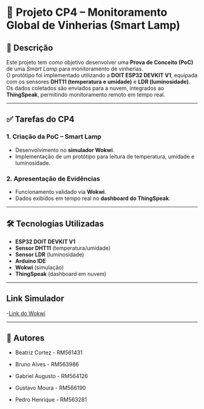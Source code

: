 # 🍷 Projeto CP4 – Monitoramento Global de Vinherias (Smart Lamp)

## 📌 Descrição
Este projeto tem como objetivo desenvolver uma **Prova de Conceito (PoC)** de uma *Smart Lamp* para monitoramento de vinherias.  
O protótipo foi implementado utilizando a **DOIT ESP32 DEVKIT V1**, equipada com os sensores **DHT11 (temperatura e umidade)** e **LDR (luminosidade)**.  
Os dados coletados são enviados para a nuvem, integrados ao **ThingSpeak**, permitindo monitoramento remoto em tempo real.

---

## ✅ Tarefas do CP4

### 1. Criação da PoC – Smart Lamp
- Desenvolvimento no **simulador Wokwi**.  
- Implementação de um protótipo para leitura de temperatura, umidade e luminosidade.

### 2. Apresentação de Evidências
- Funcionamento validado via **Wokwi**.  
- Dados exibidos em tempo real no **dashboard do ThingSpeak**.

---

## 🛠️ Tecnologias Utilizadas
- **ESP32 DOIT DEVKIT V1**
- **Sensor DHT11** (temperatura/umidade)
- **Sensor LDR** (luminosidade)
- **Arduino IDE**
- **Wokwi** (simulação)
- **ThingSpeak** (dashboard em nuvem)

---

## Link Simulador 

-[Link do Wokwi](https://wokwi.com/projects/440942671621182465)

---

## 👥 Autores  
 
- Beatriz Cortez - RM561431
 
- Bruno Alves - RM563986
 
- Gabriel Augusto - RM564126
 
- Gustavo Moura - RM566190
 
- Pedro Henrique - RM563281

